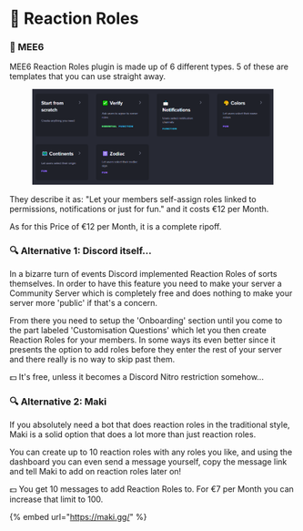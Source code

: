 # 👑 Reaction Roles

### 👑 MEE6

MEE6 Reaction Roles plugin is made up of 6 different types. 5 of these are templates that you can use straight away.&#x20;

<figure><img src="../../.gitbook/assets/image (4) (1).png" alt=""><figcaption></figcaption></figure>

They describe it as: "Let your members self-assign roles linked to permissions, notifications or just for fun." and it costs €12 per Month.

As for this Price of €12 per Month, it is a complete ripoff.

### 🔍 Alternative 1: Discord itself...

In a bizarre turn of events Discord implemented Reaction Roles of sorts themselves. In order to have this feature you need to make your server a Community Server which is completely free and does nothing to make your server more 'public' if that's a concern.

From there you need to setup the 'Onboarding' section until you come to the part labeled 'Customisation Questions' which let you then create Reaction Roles for your members. In some ways its even better since it presents the option to add roles before they enter the rest of your server and there really is no way to skip past them.

💵 It's free, unless it becomes a Discord Nitro restriction somehow...

### 🔍 Alternative 2: Maki

If you absolutely need a bot that does reaction roles in the traditional style, Maki is a solid option that does a lot more than just reaction roles.

You can create up to 10 reaction roles with any roles you like, and using the dashboard you can even send a message yourself, copy the message link and tell Maki to add on reaction roles later on!

💵 You get 10 messages to add Reaction Roles to. For €7 per Month you can increase that limit to 100.

{% embed url="https://maki.gg/" %}
